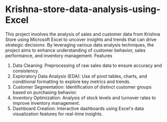 # Krishna-store-data-analysis-using-Excel
This project involves the analysis of sales and customer data from Krishna Store using Microsoft Excel to uncover insights and trends that can drive strategic decisions. By leveraging various data analysis techniques, the project aims to enhance understanding of customer behavior, sales performance, and inventory management. Features

1. Data Cleaning: Preprocessing of raw sales data to ensure accuracy and consistency.
2. Exploratory Data Analysis (EDA): Use of pivot tables, charts, and conditional formatting to explore key metrics and trends.
3. Customer Segmentation: Identification of distinct customer groups based on purchasing behavior.
4. Inventory Optimization: Analysis of stock levels and turnover rates to improve inventory management.
5. Dashboard Creation: Interactive dashboards using Excel's data visualization features for real-time insights.
